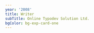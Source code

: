 ```yaml
---
year: '2008'
title: Writer
subTitle: Online Typodev Solution Ltd.
bgColor: bg-exp-card-one
---
```


